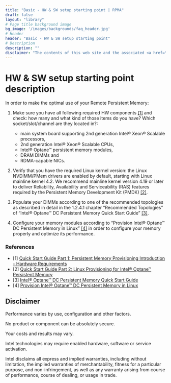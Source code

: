 ```yaml
---
title: "Basic - HW & SW setup starting point | RPMA"
draft: false
layout: "library"
# Page title background image
bg_image: '/images/backgrounds/faq_header.jpg'
# Header
header: "Basic - HW & SW setup starting point"
# Description
description: ""
disclaimer: "The contents of this web site and the associated <a href=\"https://github.com/pmem\">GitHub repositories</a> are BSD-licensed open source."
---
```


# HW & SW setup starting point description

In order to make the optimal use of your Remote Persistent Memory:

1. Make sure you have all following required HW components [[1]][start-1] and check: how many and what kind of those items do you have? Which socket/slot/channel are they located in?:

    * main system board supporting 2nd generation Intel® Xeon® Scalable processors,
    * 2nd generation Intel® Xeon® Scalable CPUs,
    * Intel® Optane™ persistent memory modules,
    * DRAM DIMMs and
    * RDMA-capable NICs.

2.  Verify that you have the required Linux kernel version: the Linux NVDIMM/PMem drivers are enabled by default, starting with Linux mainline kernel 4.2. We recommend mainline kernel version 4.19 or later to deliver Reliability, Availability and Serviceability (RAS) features required by the Persistent Memory Development Kit (PMDK) [[2]][start-2].

3. Populate your DIMMs according to one of the recommended topologies as described in detail in the 1.2.4.1 chapter “Recommended Topologies” of “Intel® Optane™ DC Persistent Memory Quick Start Guide” [[3]][start-3].

4. Configure your memory modules according to “Provision Intel® Optane™ DC Persistent Memory in Linux” [[4]][start-4] in order to configure your memory properly and optimize its performance.

### References

* [1] [Quick Start Guide Part 1: Persistent Memory Provisioning Introduction - Hardware Requirements][start-1]
* [2] [Quick Start Guide Part 2: Linux Provisioning for Intel&reg; Optane&trade; Persistent Memory][start-2]
* [3] [Intel&reg; Optane&trade; DC Persistent Memory Quick Start Guide][start-3]
* [4] [Provision Intel&reg; Optane&trade; DC Persistent Memory in Linux][start-4]

[start-1]: https://software.intel.com/content/www/us/en/develop/articles/qsg-intro-to-provisioning-pmem.html
[start-2]: https://software.intel.com/content/www/us/en/develop/articles/qsg-part2-linux-provisioning-with-optane-pmem.html
[start-3]: https://www.intel.com/content/dam/support/us/en/documents/memory-and-storage/data-center-persistent-mem/Intel-Optane-DC-Persistent-Memory-Quick-Start-Guide.pdf
[start-4]: https://software.intel.com/content/www/us/en/develop/videos/provisioning-intel-optane-dc-persistent-memory-modules-in-linux.html

## Disclaimer

Performance varies by use, configuration and other factors.

No product or component can be absolutely secure.

Your costs and results may vary.

Intel technologies may require enabled hardware, software or service activation.

Intel disclaims all express and implied warranties, including without limitation, the implied warranties of merchantability, fitness for a particular purpose, and non-infringement, as well as any warranty arising from course of performance, course of dealing, or usage in trade.
